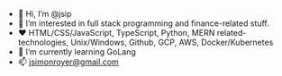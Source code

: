 - 👋 Hi, I’m @jsip
- 👀 I’m interested in full stack programming and finance-related stuff.
- ❤  HTML/CSS/JavaScript, TypeScript, Python, MERN related-technologies, Unix/Windows, Github, GCP, AWS, Docker/Kubernetes
- 🌱 I’m currently learning GoLang
- 📫 jsimonroyer@gmail.com

<!---
jsip/jsip is a ✨ special ✨ repository because its `README.md` (this file) appears on your GitHub profile.
You can click the Preview link to take a look at your changes.
--->
